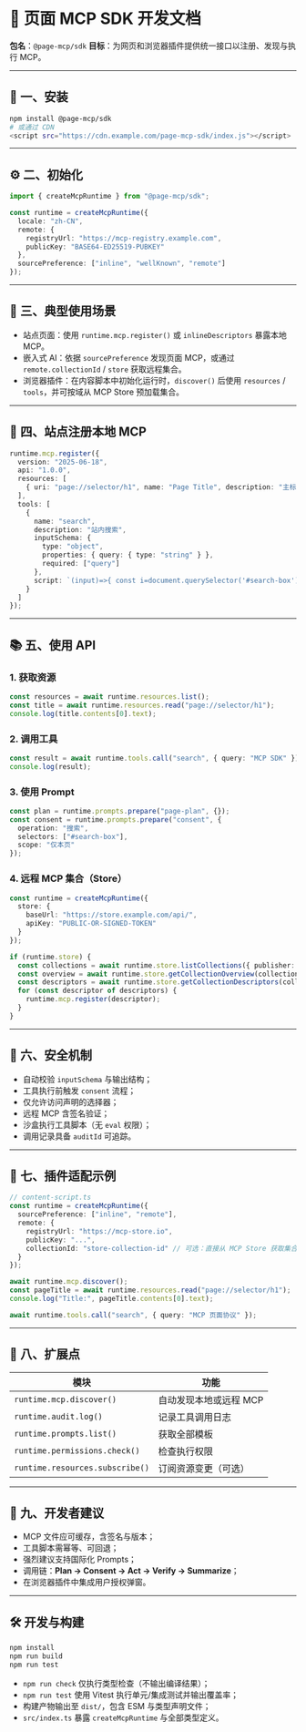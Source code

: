 # 🧰 页面 MCP SDK 开发文档

**包名**：`@page-mcp/sdk`
**目标**：为网页和浏览器插件提供统一接口以注册、发现与执行 MCP。

---

## 🚀 一、安装

```bash
npm install @page-mcp/sdk
# 或通过 CDN
<script src="https://cdn.example.com/page-mcp-sdk/index.js"></script>
```

---

## ⚙️ 二、初始化

```ts
import { createMcpRuntime } from "@page-mcp/sdk";

const runtime = createMcpRuntime({
  locale: "zh-CN",
  remote: {
    registryUrl: "https://mcp-registry.example.com",
    publicKey: "BASE64-ED25519-PUBKEY"
  },
  sourcePreference: ["inline", "wellKnown", "remote"]
});
```

---

## 🎯 三、典型使用场景

- 站点页面：使用 `runtime.mcp.register()` 或 `inlineDescriptors` 暴露本地 MCP。
- 嵌入式 AI：依据 `sourcePreference` 发现页面 MCP，或通过 `remote.collectionId` / `store` 获取远程集合。
- 浏览器插件：在内容脚本中初始化运行时，`discover()` 后使用 `resources` / `tools`，并可按域从 MCP Store 预加载集合。

---

## 🧱 四、站点注册本地 MCP

```ts
runtime.mcp.register({
  version: "2025-06-18",
  api: "1.0.0",
  resources: [
    { uri: "page://selector/h1", name: "Page Title", description: "主标题" }
  ],
  tools: [
    {
      name: "search",
      description: "站内搜索",
      inputSchema: {
        type: "object",
        properties: { query: { type: "string" } },
        required: ["query"]
      },
      script: `(input)=>{ const i=document.querySelector('#search-box'); if(i){i.value=input.query; document.querySelector('#search-button').click(); return 'OK';} return 'Fail'; }`
    }
  ]
});
```

---

## 📚 五、使用 API

### 1. 获取资源

```ts
const resources = await runtime.resources.list();
const title = await runtime.resources.read("page://selector/h1");
console.log(title.contents[0].text);
```

### 2. 调用工具

```ts
const result = await runtime.tools.call("search", { query: "MCP SDK" });
console.log(result);
```

### 3. 使用 Prompt

```ts
const plan = runtime.prompts.prepare("page-plan", {});
const consent = runtime.prompts.prepare("consent", {
  operation: "搜索",
  selectors: ["#search-box"],
  scope: "仅本页"
});
```

### 4. 远程 MCP 集合（Store）

```ts
const runtime = createMcpRuntime({
  store: {
    baseUrl: "https://store.example.com/api/",
    apiKey: "PUBLIC-OR-SIGNED-TOKEN"
  }
});

if (runtime.store) {
  const collections = await runtime.store.listCollections({ publisher: "example" });
  const overview = await runtime.store.getCollectionOverview(collections.items[0]!.id);
  const descriptors = await runtime.store.getCollectionDescriptors(collections.items[0]!.id);
  for (const descriptor of descriptors) {
    runtime.mcp.register(descriptor);
  }
}
```

---

## 🔐 六、安全机制

* 自动校验 `inputSchema` 与输出结构；
* 工具执行前触发 `consent` 流程；
* 仅允许访问声明的选择器；
* 远程 MCP 含签名验证；
* 沙盒执行工具脚本（无 `eval` 权限）；
* 调用记录具备 `auditId` 可追踪。

---

## 🧩 七、插件适配示例

```ts
// content-script.ts
const runtime = createMcpRuntime({
  sourcePreference: ["inline", "remote"],
  remote: {
    registryUrl: "https://mcp-store.io",
    publicKey: "...",
    collectionId: "store-collection-id" // 可选：直接从 MCP Store 获取集合
  }
});

await runtime.mcp.discover();
const pageTitle = await runtime.resources.read("page://selector/h1");
console.log("Title:", pageTitle.contents[0].text);

await runtime.tools.call("search", { query: "MCP 页面协议" });
```

---

## 🧭 八、扩展点

| 模块                              | 功能            |
| ------------------------------- | ------------- |
| `runtime.mcp.discover()`        | 自动发现本地或远程 MCP |
| `runtime.audit.log()`           | 记录工具调用日志      |
| `runtime.prompts.list()`        | 获取全部模板        |
| `runtime.permissions.check()`   | 检查执行权限        |
| `runtime.resources.subscribe()` | 订阅资源变更（可选）    |

---

## 📘 九、开发者建议

* MCP 文件应可缓存，含签名与版本；
* 工具脚本需幂等、可回退；
* 强烈建议支持国际化 Prompts；
* 调用链：**Plan → Consent → Act → Verify → Summarize**；
* 在浏览器插件中集成用户授权弹窗。

---

## 🛠️ 开发与构建

```bash
npm install
npm run build
npm run test
```

* `npm run check` 仅执行类型检查（不输出编译结果）；
* `npm run test` 使用 Vitest 执行单元/集成测试并输出覆盖率；
* 构建产物输出至 `dist/`，包含 ESM 与类型声明文件；
* `src/index.ts` 暴露 `createMcpRuntime` 与全部类型定义。
